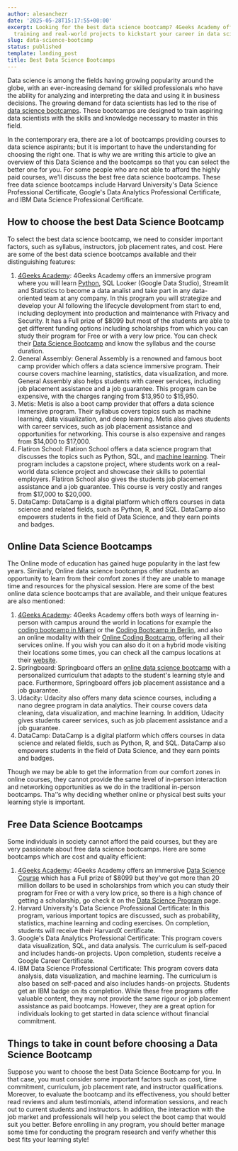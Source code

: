 ```yaml
---
author: alesanchezr
date: '2025-05-28T15:17:55+00:00'
excerpt: Looking for the best data science bootcamp? 4Geeks Academy offers expert-led
  training and real-world projects to kickstart your career in data science.
slug: data-science-bootcamp
status: published
template: landing_post
title: Best Data Science Bootcamps
---
```

Data science is among the fields having growing popularity around the globe, with an ever-increasing demand for skilled professionals who have the ability for analyzing and interpreting the data and using it in business decisions. The growing demand for data scientists has led to the rise of [data science bootcamps](https://4geeksacademy.com/us/coding-bootcamps/datascience-machine-learning). These bootcamps are designed to train aspiring data scientists with the skills and knowledge necessary to master in this field.

In the contemporary era, there are a lot of bootcamps providing courses to data science aspirants; but it is important to have the understanding for choosing the right one. That is why we are writing this article to give an overview of this Data Science and the bootcamps so that you can select the better one for you. For some people who are not able to afford the highly paid courses, we'll discuss the best free data science bootcamps. These free data science bootcamps include Harvard University's Data Science Professional Certificate, Google's Data Analytics Professional Certificate, and IBM Data Science Professional Certificate. 

## How to choose the best Data Science Bootcamp

To select the best data science bootcamp, we need to consider important factors, such as syllabus, instructors, job placement rates, and cost. Here are some of the best data science bootcamps available and their distinguishing features:

1.	[4Geeks Academy](https://4geeksacademy.com/): 4Geeks Academy offers an immersive program where you will learn [Python](https://4geeks.com/technologies/python), SQL Looker (Google Data Studio), Streamlit and Statistics to become a data analist and take part in any data-oriented team at any company. In this program you will strategize and develop your AI following the lifecycle development from start to end, including deployment into production and maintenance with Privacy and Security. It has a Full prize of $8099 but most of the students are able to get different funding options including scholarships from which you can study their program for Free or with a very low price. You can check their [Data Science Bootcamp](https://4geeksacademy.com/us/coding-bootcamps/datascience-machine-learning) and know the syllabus and the course duration.
2.	General Assembly: General Assembly is a renowned and famous boot camp provider which offers a data science immersive program. Their course covers machine learning, statistics, data visualization, and more. General Assembly also helps students with career services, including job placement assistance and a job guarantee. This program can be expensive, with the charges ranging from $13,950 to $15,950.
3.	Metis: Metis is also a boot camp provider that offers a data science immersive program. Their syllabus covers topics such as machine learning, data visualization, and deep learning. Metis also gives students with career services, such as job placement assistance and opportunities for networking. This course is also expensive and ranges from $14,000 to $17,000.
4.	Flatiron School: Flatiron School offers a data science program that discusses the topics such as Python, SQL, and [machine learning](https://4geeksacademy.com/us/machine-learning-engineer/machine-learning-engineer). Their program includes a capstone project, where students work on a real-world data science project and showcase their skills to potential employers. Flatiron School also gives the students job placement assistance and a job guarantee. This course is very costly and ranges from $17,000 to $20,000.
5.	DataCamp: DataCamp is a digital platform which offers courses in data science and related fields, such as Python, R, and SQL. DataCamp also empowers students in the field of Data Science, and they earn points and badges.
 
## Online Data Science Bootcamps

The Online mode of education has gained huge popularity in the last few years. Similarly, Online data science bootcamps offer students an opportunity to learn from their comfort zones if they are unable to manage time and resources for the physical session. Here are some of the best online data science bootcamps that are available, and their unique features are also mentioned:

1.	[4Geeks Academy](https://4geeksacademy.com/): 4Geeks Academy offers both ways of learning in-person with campus around the world in locations for example the [coding bootcamp in Miami](https://4geeksacademy.com/us/coding-campus/coding-bootcamp-miami) or the [Coding Bootcamp in Berlin](https://4geeksacademy.com/us/coding-campus/coding-bootcamp-berlin-germany), and also an online modality with their [Online Coding Bootcamp](https://4geeksacademy.com/us/coding-campus/online-coding-bootcamp), offering all their services online. If you wish you can also do it on a hybrid mode visiting their locations some times, you can check all the campus locations at their [website](https://4geeksacademy.com/).
2.	Springboard: Springboard offers an [online data science bootcamp](https://4geeksacademy.com/us/coding-bootcamps/datascience-machine-learning) with a personalized curriculum that adapts to the student's learning style and pace. Furthermore, Springboard offers job placement assistance and a job guarantee.
3.	Udacity: Udacity also offers many data science courses, including a nano degree program in data analytics. Their course covers data cleaning, data visualization, and machine learning. In addition, Udacity gives students career services, such as job placement assistance and a job guarantee.
4.	DataCamp: DataCamp is a digital platform which offers courses in data science and related fields, such as Python, R, and SQL. DataCamp also empowers students in the field of Data Science, and they earn points and badges.

Though we may be able to get the information from our comfort zones in online courses, they cannot provide the same level of in-person interaction and networking opportunities as we do in the traditional in-person bootcamps. Tha'’s why deciding whether online or physical best suits your learning style is important.

## Free Data Science Bootcamps

Some individuals in society cannot afford the paid courses, but they are very passionate about free data science bootcamps. Here are some bootcamps which are cost and quality efficient:

1.	[4Geeks Academy](https://4geeksacademy.com/): 4Geeks Academy offers an immersive [Data Science Course](https://4geeksacademy.com/us/coding-bootcamps/datascience-machine-learning) which has a Full prize of $8099 but they've got more than 20 million dollars to be used in scholarships from which you can study their program for Free or with a very low price, so there is a high chance of getting a scholarship, go check it on the [Data Science Program](https://4geeksacademy.com/us/coding-bootcamps/datascience-machine-learning) page.
2.	Harvard University's Data Science Professional Certificate: In this program, various important topics are discussed, such as probability, statistics, machine learning and coding exercises. On completion, students will receive their HarvardX certificate.
3.	Google's Data Analytics Professional Certificate: This program covers data visualization, SQL, and data analysis. The curriculum is self-paced and includes hands-on projects. Upon completion, students receive a Google Career Certificate.
4.	IBM Data Science Professional Certificate: This program covers data analysis, data visualization, and machine learning. The curriculum is also based on self-paced and also includes hands-on projects. Students get an IBM badge on its completion.
While these free programs offer valuable content, they may not provide the same rigour or job placement assistance as paid bootcamps. However, they are a great option for individuals looking to get started in data science without financial commitment.

## Things to take in count before choosing a Data Science Bootcamp

Suppose you want to choose the best Data Science Bootcamp for you. In that case, you must consider some important factors such as cost, time commitment, curriculum, job placement rate, and instructor qualifications. Moreover, to evaluate the bootcamp and its effectiveness, you should better read reviews and alum testimonials, attend information sessions, and reach out to current students and instructors. In addition, the interaction with the job market and professionals will help you select the boot camp that would suit you better. Before enrolling in any program, you should better manage some time for conducting the program research and verify whether this best fits your learning style!

<call-to-action button_text="Enroll now" button_link="https://4geeksacademy.com/us/coding-bootcamps/datascience-machine-learning" background="rgba(0, 151, 205, 0.15)" title="Become a Data Scientist" text="Join a data science bootcamp and become one of the highest paid professionals"></call-to-action>